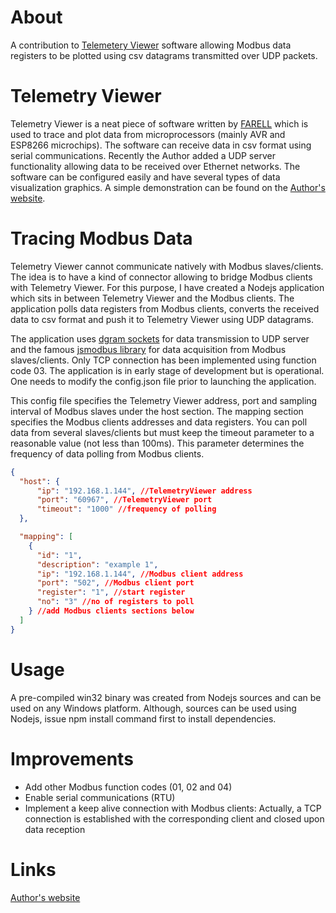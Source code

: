 # About
A contribution to [Telemetery Viewer][1] software allowing Modbus data registers to be plotted using csv datagrams transmitted over UDP packets.

# Telemetry Viewer
Telemetry Viewer is a neat piece of software written by [FARELL][1] which is used to trace and plot data from microprocessors (mainly AVR and ESP8266 microchips). The software can receive data in csv format using serial communications. Recently the Author added a UDP server functionality allowing data to be received over Ethernet networks. The software can be configured easily and have several types of data visualization graphics. A simple demonstration can be found on the [Author's website][1].

# Tracing Modbus Data
Telemetry Viewer cannot communicate natively with Modbus slaves/clients. The idea is to have a kind of connector allowing to bridge Modbus clients with Telemetry Viewer. For this purpose, I have created a Nodejs application which sits in between Telemetry Viewer and the Modbus clients. The application polls data registers from Modbus clients, converts the received data to csv format and push it to Telemetry Viewer using UDP datagrams.

The application uses [dgram sockets][2] for data transmission to UDP server and the famous [jsmodbus library][3] for data acquisition from Modbus slaves/clients. Only TCP connection has been implemented using function code 03. The application is in early stage of development but is operational. One needs to modify the config.json file prior to launching the application.

This config file specifies the Telemetry Viewer address, port and sampling interval of Modbus slaves under the host section. The mapping section specifies the Modbus clients addresses and data registers. You can poll data from several slaves/clients but must keep the timeout parameter to a reasonable value (not less than 100ms). This parameter determines the frequency of data polling from Modbus clients.

```json
{
  "host": {
      "ip": "192.168.1.144", //TelemetryViewer address
      "port": "60967", //TelemetryViewer port
      "timeout": "1000" //frequency of polling
  },

  "mapping": [
    {
      "id": "1",
      "description": "example 1",
      "ip": "192.168.1.144", //Modbus client address
      "port": "502", //Modbus client port
      "register": "1", //start register
      "no": "3" //no of registers to poll
    } //add Modbus clients sections below
  ]
}
```
# Usage
A pre-compiled win32 binary was created from Nodejs sources and can be used on any Windows platform. Although, sources can be used using Nodejs, issue npm install command first to install dependencies.

# Improvements
* Add other Modbus function codes (01, 02 and 04)
* Enable serial communications (RTU)
* Implement a keep alive connection with Modbus clients: Actually, a TCP connection is established with the corresponding client and closed upon data reception

# Links
[Author's website][4]

[1]: http://www.farrellf.com/TelemetryViewer/
[2]: https://nodejs.org/api/dgram.html
[3]: https://www.npmjs.com/package/jsmodbus
[4]: http://akconcept.epizy.com
